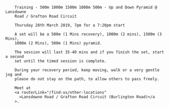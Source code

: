 
        Training - 500m 1000m 1500m 1000m 500m - Up and Down Pyramid @ Lansdowne
        Road / Grafton Road Circuit
      
        Thursday 28th March 2019, 7pm for a 7:20pm start
   
        A set will be a 500m (1 Mins recovery), 1000m (2 mins), 1500m (3 Mins),
        1000m (2 Mins), 500m (1 Mins) pyramid.
    
        The session will last 35-40 mins and if you finish the set, start a second
        set until the timed session is complete.
     
        During your recovery period, keep moving, walk or a very gentle jog and
        please do not stay on the path, to allow others to pass freely.
    
        Meet at
        <a routerLink="/find-us/other-locations"
          >Lansdowne Road / Grafton Road Circuit (Burlington Road)</a
        >.